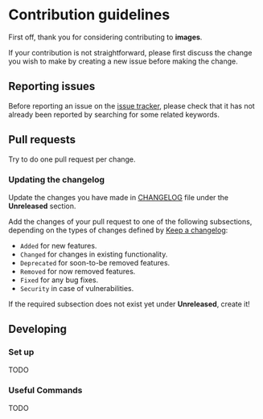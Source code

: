 # Contribution guidelines

First off, thank you for considering contributing to **images**.

If your contribution is not straightforward, please first discuss the change you
wish to make by creating a new issue before making the change.

## Reporting issues

Before reporting an issue on the [issue tracker](https://github.com/digitalsanctum/images/issues), please check that it has not already been reported by searching for some related keywords.

## Pull requests

Try to do one pull request per change.

### Updating the changelog

Update the changes you have made in
[CHANGELOG](https://github.com/digitalsanctum/images/blob/main/CHANGELOG.md)
file under the **Unreleased** section.

Add the changes of your pull request to one of the following subsections,
depending on the types of changes defined by
[Keep a changelog](https://keepachangelog.com/en/1.0.0/):

- `Added` for new features.
- `Changed` for changes in existing functionality.
- `Deprecated` for soon-to-be removed features.
- `Removed` for now removed features.
- `Fixed` for any bug fixes.
- `Security` in case of vulnerabilities.

If the required subsection does not exist yet under **Unreleased**, create it!

## Developing

### Set up

TODO

### Useful Commands

TODO

